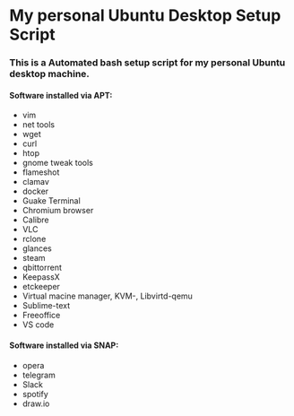 # My personal Ubuntu Desktop Setup Script
### This is a Automated bash setup script for my personal Ubuntu desktop machine.

#### Software installed via APT:
* vim 
* net tools
* wget
* curl
* htop
* gnome tweak tools
* flameshot
* clamav
* docker
* Guake Terminal
* Chromium browser
* Calibre
* VLC
* rclone
* glances
* steam
* qbittorrent
* KeepassX
* etckeeper
* Virtual macine manager, KVM-, Libvirtd-qemu
* Sublime-text
* Freeoffice
* VS code

#### Software installed via SNAP:
* opera 
* telegram 
* Slack 
* spotify 
* draw.io 

